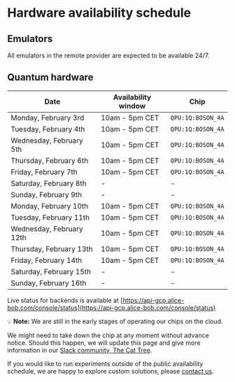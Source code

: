 # Hardware availability schedule

## Emulators

All emulators in the remote provider are expected to be available 24/7.

## Quantum hardware

| Date | Availability window | Chip |
| --- | --- | --- |
| Monday, February 3rd | 10am - 5pm CET | `QPU:1Q:BOSON_4A` |
| Tuesday, February 4th | 10am - 5pm CET | `QPU:1Q:BOSON_4A` |
| Wednesday, February 5th | 10am - 5pm CET | `QPU:1Q:BOSON_4A` |
| Thursday, February 6th | 10am - 5pm CET | `QPU:1Q:BOSON_4A` |
| Friday, February 7th | 10am - 5pm CET | `QPU:1Q:BOSON_4A` |
| Saturday, February 8th | - | - |
| Sunday, February 9th | - | - |
| Monday, February 10th | 10am - 5pm CET | `QPU:1Q:BOSON_4A` |
| Tuesday, February 11th | 10am - 5pm CET | `QPU:1Q:BOSON_4A` |
| Wednesday, February 12th | 10am - 5pm CET | `QPU:1Q:BOSON_4A` |
| Thursday, February 13th | 10am - 5pm CET | `QPU:1Q:BOSON_4A` |
| Friday, February 14th | 10am - 5pm CET | `QPU:1Q:BOSON_4A` |
| Saturday, February 15th | - | - |
| Sunday, February 16th | - | - |

Live status for backends is available at [https://api-gcp.alice-bob.com/console/status](https://api-gcp.alice-bob.com/console/status)

💡 **Note:** We are still in the early stages of operating our chips on the cloud.

We might need to take down the chip at any moment without advance notice. Should this happen, we will update this page and give more information in our [Slack community, The Cat Tree](https://join.slack.com/t/the-cat-tree/shared_invite/zt-2cg0a3rno-PP~AaUztS3dtiRyzsawlnQ).

If you would like to run experiments outside of the public availability schedule, we are happy to explore custom solutions, please [contact us](../contact_us.md).
